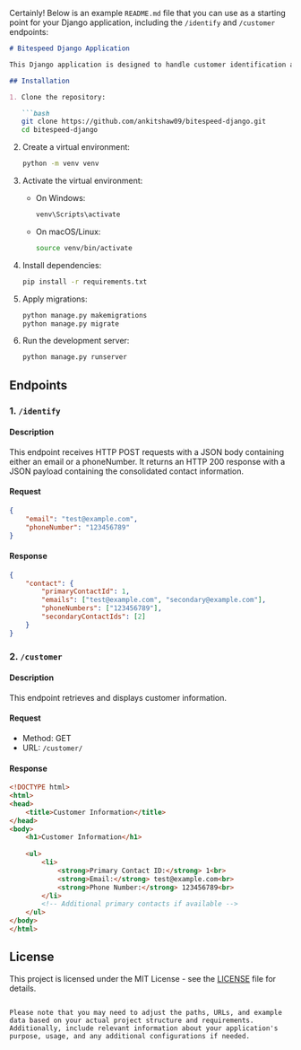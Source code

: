 Certainly! Below is an example `README.md` file that you can use as a starting point for your Django application, including the `/identify` and `/customer` endpoints:

```markdown
# Bitespeed Django Application

This Django application is designed to handle customer identification and retrieval of customer information.

## Installation

1. Clone the repository:

   ```bash
   git clone https://github.com/ankitshaw09/bitespeed-django.git
   cd bitespeed-django
   ```

2. Create a virtual environment:

   ```bash
   python -m venv venv
   ```

3. Activate the virtual environment:

   - On Windows:

     ```bash
     venv\Scripts\activate
     ```

   - On macOS/Linux:

     ```bash
     source venv/bin/activate
     ```

4. Install dependencies:

   ```bash
   pip install -r requirements.txt
   ```

5. Apply migrations:

   ```bash
   python manage.py makemigrations
   python manage.py migrate
   ```

6. Run the development server:

   ```bash
   python manage.py runserver
   ```

## Endpoints

### 1. `/identify`

#### Description

This endpoint receives HTTP POST requests with a JSON body containing either an email or a phoneNumber. It returns an HTTP 200 response with a JSON payload containing the consolidated contact information.

#### Request

```json
{
    "email": "test@example.com",
    "phoneNumber": "123456789"
}
```

#### Response

```json
{
    "contact": {
        "primaryContactId": 1,
        "emails": ["test@example.com", "secondary@example.com"],
        "phoneNumbers": ["123456789"],
        "secondaryContactIds": [2]
    }
}
```

### 2. `/customer`

#### Description

This endpoint retrieves and displays customer information.

#### Request

- Method: GET
- URL: `/customer/`

#### Response

```html
<!DOCTYPE html>
<html>
<head>
    <title>Customer Information</title>
</head>
<body>
    <h1>Customer Information</h1>
    
    <ul>
        <li>
            <strong>Primary Contact ID:</strong> 1<br>
            <strong>Email:</strong> test@example.com<br>
            <strong>Phone Number:</strong> 123456789<br>
        </li>
        <!-- Additional primary contacts if available -->
    </ul>
</body>
</html>
```

## License

This project is licensed under the MIT License - see the [LICENSE](LICENSE) file for details.
```

Please note that you may need to adjust the paths, URLs, and example data based on your actual project structure and requirements. Additionally, include relevant information about your application's purpose, usage, and any additional configurations if needed.
